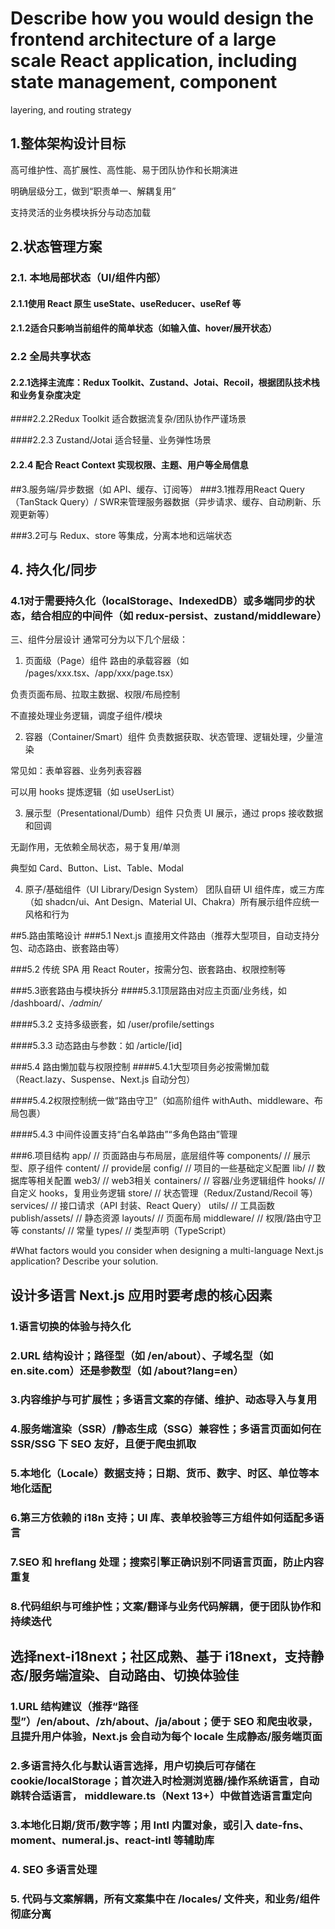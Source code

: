 # Describe how you would design the frontend architecture of a large scale React application, including state management, component
layering, and routing strategy

## 1.整体架构设计目标
高可维护性、高扩展性、高性能、易于团队协作和长期演进

明确层级分工，做到“职责单一、解耦复用”

支持灵活的业务模块拆分与动态加载

## 2.状态管理方案
### 2.1. 本地局部状态（UI/组件内部）
#### 2.1.1使用 React 原生 useState、useReducer、useRef 等
#### 2.1.2适合只影响当前组件的简单状态（如输入值、hover/展开状态）

### 2.2 全局共享状态
#### 2.2.1选择主流库：Redux Toolkit、Zustand、Jotai、Recoil，根据团队技术栈和业务复杂度决定

####2.2.2Redux Toolkit 适合数据流复杂/团队协作严谨场景

####2.2.3 Zustand/Jotai 适合轻量、业务弹性场景

#### 2.2.4 配合 React Context 实现权限、主题、用户等全局信息

##3.服务端/异步数据（如 API、缓存、订阅等）
###3.1推荐用React Query（TanStack Query）/ SWR来管理服务器数据（异步请求、缓存、自动刷新、乐观更新等）

###3.2可与 Redux、store 等集成，分离本地和远端状态

## 4. 持久化/同步
### 4.1对于需要持久化（localStorage、IndexedDB）或多端同步的状态，结合相应的中间件（如 redux-persist、zustand/middleware）

三、组件分层设计
通常可分为以下几个层级：

1. 页面级（Page）组件
路由的承载容器（如 /pages/xxx.tsx、/app/xxx/page.tsx）

负责页面布局、拉取主数据、权限/布局控制

不直接处理业务逻辑，调度子组件/模块

2. 容器（Container/Smart）组件
负责数据获取、状态管理、逻辑处理，少量渲染

常见如：表单容器、业务列表容器

可以用 hooks 提炼逻辑（如 useUserList）

3. 展示型（Presentational/Dumb）组件
只负责 UI 展示，通过 props 接收数据和回调

无副作用，无依赖全局状态，易于复用/单测

典型如 Card、Button、List、Table、Modal

4. 原子/基础组件（UI Library/Design System）
团队自研 UI 组件库，或三方库（如 shadcn/ui、Ant Design、Material UI、Chakra）所有展示组件应统一风格和行为


##5.路由策略设计
###5.1 Next.js 直接用文件路由（推荐大型项目，自动支持分包、动态路由、嵌套路由等）

###5.2 传统 SPA 用 React Router，按需分包、嵌套路由、权限控制等

###5.3嵌套路由与模块拆分
####5.3.1顶层路由对应主页面/业务线，如 /dashboard/*、/admin/*

####5.3.2 支持多级嵌套，如 /user/profile/settings

####5.3.3 动态路由与参数：如 /article/[id]

###5.4 路由懒加载与权限控制
####5.4.1大型项目务必按需懒加载（React.lazy、Suspense、Next.js 自动分包）

####5.4.2权限控制统一做“路由守卫”（如高阶组件 withAuth、middleware、布局包裹）

####5.4.3 中间件设置支持“白名单路由”“多角色路由”管理

###6.项目结构
  app/           // 页面路由与布局层，底层组件等
  components/    // 展示型、原子组件
  content/       // provide层
  config/        // 项目的一些基础定义配置
  lib/           // 数据库等相关配置
  web3/          // web3相关
  containers/    // 容器/业务逻辑组件
  hooks/         // 自定义 hooks，复用业务逻辑
  store/         // 状态管理（Redux/Zustand/Recoil 等）
  services/      // 接口请求（API 封装、React Query）
  utils/         // 工具函数
  publish/assets/ // 静态资源
  layouts/       // 页面布局
  middleware/    // 权限/路由守卫等
  constants/     // 常量
  types/         // 类型声明（TypeScript）


#What factors would you consider when designing a multi-language
Next.js application? Describe your solution.

## 设计多语言 Next.js 应用时要考虑的核心因素
### 1.语言切换的体验与持久化
### 2.URL 结构设计；路径型（如 /en/about）、子域名型（如 en.site.com）还是参数型（如 /about?lang=en）
### 3.内容维护与可扩展性；多语言文案的存储、维护、动态导入与复用
### 4.服务端渲染（SSR）/静态生成（SSG）兼容性；多语言页面如何在 SSR/SSG 下 SEO 友好，且便于爬虫抓取
### 5.本地化（Locale）数据支持；日期、货币、数字、时区、单位等本地化适配
### 6.第三方依赖的 i18n 支持；UI 库、表单校验等三方组件如何适配多语言
### 7.SEO 和 hreflang 处理；搜索引擎正确识别不同语言页面，防止内容重复
### 8.代码组织与可维护性；文案/翻译与业务代码解耦，便于团队协作和持续迭代

## 选择next-i18next；社区成熟、基于 i18next，支持静态/服务端渲染、自动路由、切换体验佳
### 1.URL 结构建议（推荐“路径型”）/en/about、/zh/about、/ja/about；便于 SEO 和爬虫收录，且提升用户体验，Next.js 会自动为每个 locale 生成静态/服务端页面
### 2.多语言持久化与默认语言选择，用户切换后可存储在 cookie/localStorage；首次进入时检测浏览器/操作系统语言，自动跳转合适语言， middleware.ts（Next 13+）中做首选语言重定向
### 3.本地化日期/货币/数字等；用 Intl 内置对象，或引入 date-fns、moment、numeral.js、react-intl 等辅助库
### 4. SEO 多语言处理
### 5. 代码与文案解耦，所有文案集中在 /locales/ 文件夹，和业务/组件彻底分离